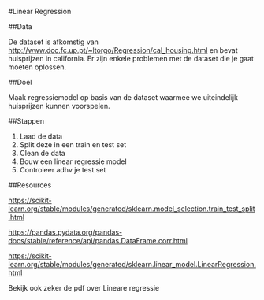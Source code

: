 #Linear Regression

##Data

De dataset is afkomstig van <http://www.dcc.fc.up.pt/~ltorgo/Regression/cal_housing.html> en bevat huisprijzen in california. Er zijn enkele problemen met de dataset die je gaat moeten oplossen.

##Doel

Maak regressiemodel op basis van de dataset waarmee we uiteindelijk huisprijzen kunnen voorspelen.

##Stappen

1. Laad de data
2. Split deze in een train en test set
3. Clean de data
4. Bouw een linear regressie model
5. Controleer adhv je test set

##Resources

<https://scikit-learn.org/stable/modules/generated/sklearn.model_selection.train_test_split.html>

<https://pandas.pydata.org/pandas-docs/stable/reference/api/pandas.DataFrame.corr.html>

<https://scikit-learn.org/stable/modules/generated/sklearn.linear_model.LinearRegression.html>

Bekijk ook zeker de pdf over Lineare regressie